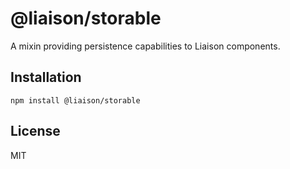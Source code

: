 # @liaison/storable

A mixin providing persistence capabilities to Liaison components.

## Installation

```
npm install @liaison/storable
```

## License

MIT
